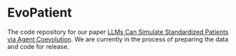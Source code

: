 # EvoPatient
The code repository for our paper [LLMs Can Simulate Standardized Patients via Agent Coevolution](https://arxiv.org/abs/2412.11716). We are currently in the process of preparing the data and code for release.
